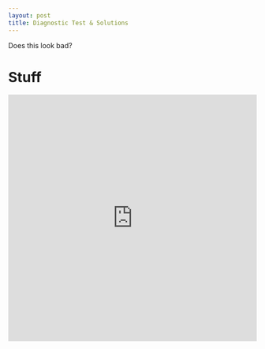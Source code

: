 ```yaml
---
layout: post
title: Diagnostic Test & Solutions
---
```

Does this look bad?
# Stuff
<iframe src="https://drive.google.com/embeddedfolderview?id=1Q0mVa-GxQhcASpula1EPLNYTu0v_wk5w#list" width="100%" height="500" frameborder="0"></iframe>
